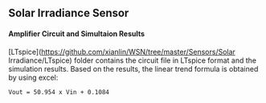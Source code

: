 ## Solar Irradiance Sensor

#### Amplifier Circuit and Simultaion Results

[LTspice](https://github.com/xianlin/WSN/tree/master/Sensors/Solar Irradiance/LTspice) folder contains the circuit file in LTspice format and the simulation results. Based on the results, the linear trend formula is obtained by using excel:
```
Vout = 50.954 x Vin + 0.1084
```